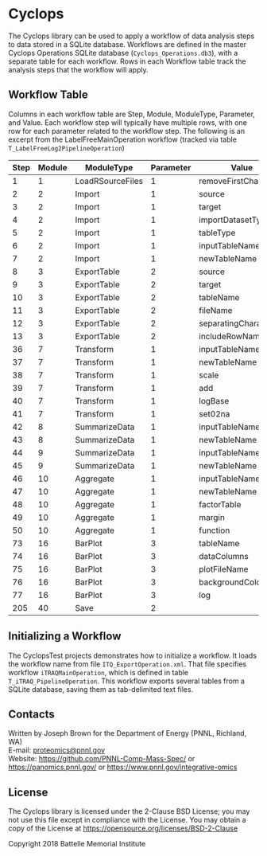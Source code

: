 # Cyclops

The Cyclops library can be used to apply a workflow of data analysis
steps to data stored in a SQLite database. Workflows are defined in
the master Cyclops Operations SQLite database (`Cyclops_Operations.db3`), 
with a separate table for each workflow.  Rows in each Workflow table 
track the analysis steps that the workflow will apply.

## Workflow Table

Columns in each workflow table are Step, Module, ModuleType, Parameter, 
and Value. Each workflow step will typically have multiple rows, with 
one row for each parameter related to the workflow step.  The following 
is an excerpt from the LabelFreeMainOperation workflow
(tracked via table `T_LabelFreeLog2PipelineOperation`)

| Step        | Module      | ModuleType  | Parameter | Value |
| ------------|-------------|-------------|-----------|-------|
| 1 | 1 | LoadRSourceFiles | 1 | removeFirstCharacters | true |
| 2 | 2 | Import | 1 | source | sqlite |
| 3 | 2 | Import | 1 | target | R |
| 4 | 2 | Import | 1 | importDatasetType | data.frame |
| 5 | 2 | Import | 1 | tableType | columnMetaDataTable |
| 6 | 2 | Import | 1 | inputTableName | `t_factors` |
| 7 | 2 | Import | 1 | newTableName | `T_Column_Metadata` |
| 8 | 3 | ExportTable | 2 | source | R |
| 9 | 3 | ExportTable | 2 | target | csv |
| 10 | 3 | ExportTable | 2 | tableName | `T_Column_Metadata` |
| 11 | 3 | ExportTable | 2 | fileName | `T_Column_Metadata.csv` |
| 12 | 3 | ExportTable | 2 | separatingCharacter | , |
| 13 | 3 | ExportTable | 2 | includeRowNames | false |
| 36 | 7 | Transform | 1 | inputTableName | `T_Data` |
| 37 | 7 | Transform | 1 | newTableName | `Log_T_Data` |
| 38 | 7 | Transform | 1 | scale | 1 |
| 39 | 7 | Transform | 1 | add | 0 |
| 40 | 7 | Transform | 1 | logBase | 2 |
| 41 | 7 | Transform | 1 | set02na | true |
| 42 | 8 | SummarizeData | 1 | inputTableName | `T_Data` |
| 43 | 8 | SummarizeData | 1 | newTableName | `Summary_T_Data` |
| 44 | 9 | SummarizeData | 1 | inputTableName | `Log_T_Data` |
| 45 | 9 | SummarizeData | 1 | newTableName | `Summary_Log_T_Data` |
| 46 | 10 | Aggregate | 1 | inputTableName | `Log_T_Data` |
| 47 | 10 | Aggregate | 1 | newTableName | `Agg_Log_T_Data` |
| 48 | 10 | Aggregate | 1 | factorTable | `T_Column_Metadata` |
| 49 | 10 | Aggregate | 1 | margin | 2 |
| 50 | 10 | Aggregate | 1 | function | mean |
| 73 | 16 | BarPlot | 3 | tableName | `T_MAC_MassTagID_Summary` |
| 74 | 16 | BarPlot | 3 | dataColumns | `Mass_Tag_ID` |
| 75 | 16 | BarPlot | 3 | plotFileName | `LBF_Analysis_Summary.png` |
| 76 | 16 | BarPlot | 3 | backgroundColor | white |
| 77 | 16 | BarPlot | 3 | log | TRUE |
| 205 | 40 | Save | 2 |  |  |

## Initializing a Workflow

The CyclopsTest projects demonstrates how to initialize a workflow.
It loads the workflow name from file `ITQ_ExportOperation.xml`.
That file specifies workflow `iTRAQMainOperation`, which is
defined in table `T_iTRAQ_PipelineOperation`.  This workflow
exports several tables from a SQLite database, saving them as
tab-delimited text files.

## Contacts

Written by Joseph Brown for the Department of Energy (PNNL, Richland, WA) \
E-mail: proteomics@pnnl.gov \
Website: https://github.com/PNNL-Comp-Mass-Spec/ or https://panomics.pnnl.gov/ or https://www.pnnl.gov/integrative-omics

## License

The Cyclops library is licensed under the 2-Clause BSD License; 
you may not use this file except in compliance with the License.  You may obtain 
a copy of the License at https://opensource.org/licenses/BSD-2-Clause

Copyright 2018 Battelle Memorial Institute
